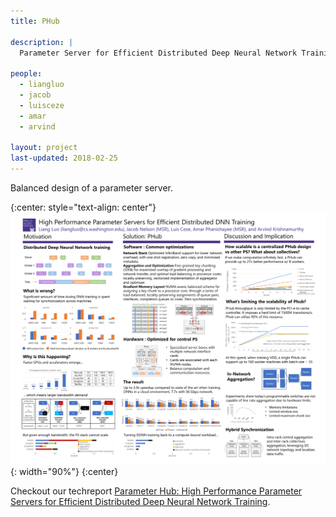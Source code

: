 ```yaml
---
title: PHub

description: |
  Parameter Server for Efficient Distributed Deep Neural Network Training        

people:
  - liangluo
  - jacob
  - luisceze
  - amar
  - arvind

layout: project
last-updated: 2018-02-25
---
```


Balanced design of a parameter server.

{:center: style="text-align: center"}
![image](img/PHub/PHubSysMLPoster.png){: width="90%"}
{:center}


Checkout our techreport [Parameter Hub: High Performance Parameter Servers for Efficient Distributed Deep Neural Network Training](http://www.sysml.cc/doc/16.pdf).
